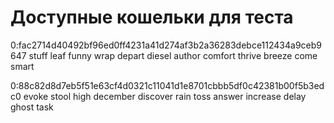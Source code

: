 # Доступные кошельки для теста

0:fac2714d40492bf96ed0ff4231a41d274af3b2a36283debce112434a9ceb9647
stuff leaf funny wrap depart diesel author comfort thrive breeze come smart

0:88c82d8d7eb5f51e63cf4d0321c11041d1e8701cbbb5df0c42381b00f5b3edc0
evoke stool high december discover rain toss answer increase delay ghost task
